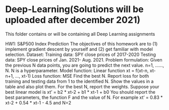 # Deep-Learning(Solutions will be uploaded after december 2021)
This folder contains or will be containing all Deep Learning assignments


HW1:   S&P500 Index Prediction
The objectives of this homework are to (1) implement gradient descent by yourself and (2) get familiar with model selection.
Dataset:
Training data: SPY close prices of 2017-2020
Testing data: SPY close prices of Jan. 2021- Aug. 2021.
Problem formulation:  Given the previous N data points, you are going to predict the next value. n=1, ……, N.   N is a hyperparameter.
Model function: Linear function xt = f(xt-n, xt-n+1, …, xt-1)
Loss function: MSE
Find the best N. Report loss for both training and testing data from 1 to the identified N.  Show the values in a table and also plot them. For the best N, report the weights.
Suppose your best linear model is
xt’ = b2 * xt-2 + b1 * xt-1 + b0
You should report the best parameters, the function F and the value of N.
For example
xt’ = 0.83 * xt-2 + 0.54 *  xt-1 - 4.5 and N=2
